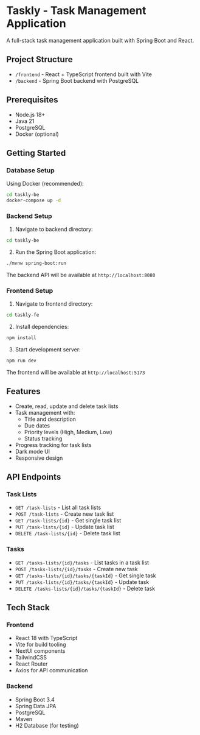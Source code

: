 # Taskly - Task Management Application

A full-stack task management application built with Spring Boot and React.

## Project Structure

- `/frontend` - React + TypeScript frontend built with Vite
- `/backend` - Spring Boot backend with PostgreSQL

## Prerequisites

- Node.js 18+
- Java 21
- PostgreSQL
- Docker (optional)

## Getting Started

### Database Setup

Using Docker (recommended):

```bash
cd taskly-be
docker-compose up -d
```

### Backend Setup

1. Navigate to backend directory:

```bash
cd taskly-be
```

2. Run the Spring Boot application:

```bash
./mvnw spring-boot:run
```

The backend API will be available at `http://localhost:8080`

### Frontend Setup

1. Navigate to frontend directory:

```bash
cd taskly-fe
```

2. Install dependencies:

```bash
npm install
```

3. Start development server:

```bash
npm run dev
```

The frontend will be available at `http://localhost:5173`

## Features

- Create, read, update and delete task lists
- Task management with:
  - Title and description
  - Due dates
  - Priority levels (High, Medium, Low)
  - Status tracking
- Progress tracking for task lists
- Dark mode UI
- Responsive design

## API Endpoints

### Task Lists
- `GET /task-lists` - List all task lists
- `POST /task-lists` - Create new task list
- `GET /task-lists/{id}` - Get single task list
- `PUT /task-lists/{id}` - Update task list
- `DELETE /task-lists/{id}` - Delete task list

### Tasks
- `GET /tasks-lists/{id}/tasks` - List tasks in a task list
- `POST /tasks-lists/{id}/tasks` - Create new task
- `GET /tasks-lists/{id}/tasks/{taskId}` - Get single task
- `PUT /tasks-lists/{id}/tasks/{taskId}` - Update task
- `DELETE /tasks-lists/{id}/tasks/{taskId}` - Delete task

## Tech Stack

### Frontend
- React 18 with TypeScript
- Vite for build tooling
- NextUI components
- TailwindCSS
- React Router
- Axios for API communication

### Backend
- Spring Boot 3.4
- Spring Data JPA
- PostgreSQL
- Maven
- H2 Database (for testing)